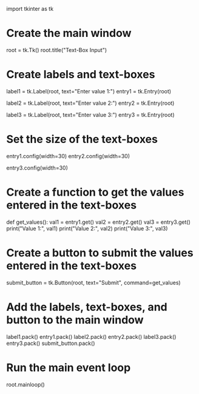 import tkinter as tk

# Create the main window
root = tk.Tk()
root.title("Text-Box Input")

# Create labels and text-boxes
label1 = tk.Label(root, text="Enter value 1:")
entry1 = tk.Entry(root)

label2 = tk.Label(root, text="Enter value 2:")
entry2 = tk.Entry(root)

label3 = tk.Label(root, text="Enter value 3:")
entry3 = tk.Entry(root)

# Set the size of the text-boxes
entry1.config(width=30)
entry2.config(width=30)

entry3.config(width=30)

# Create a function to get the values entered in the text-boxes
def get_values():
    val1 = entry1.get()
    val2 = entry2.get()
    val3 = entry3.get()
    print("Value 1:", val1)
    print("Value 2:", val2)
    print("Value 3:", val3)

# Create a button to submit the values entered in the text-boxes
submit_button = tk.Button(root, text="Submit", command=get_values)

# Add the labels, text-boxes, and button to the main window
label1.pack()
entry1.pack()
label2.pack()
entry2.pack()
label3.pack()
entry3.pack()
submit_button.pack()

# Run the main event loop
root.mainloop()

